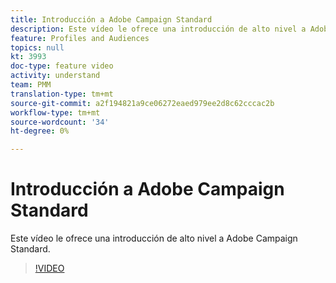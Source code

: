 ```yaml
---
title: Introducción a Adobe Campaign Standard
description: Este vídeo le ofrece una introducción de alto nivel a Adobe Campaign Standard.
feature: Profiles and Audiences
topics: null
kt: 3993
doc-type: feature video
activity: understand
team: PMM
translation-type: tm+mt
source-git-commit: a2f194821a9ce06272eaed979ee2d8c62cccac2b
workflow-type: tm+mt
source-wordcount: '34'
ht-degree: 0%

---
```



# Introducción a Adobe Campaign Standard

Este vídeo le ofrece una introducción de alto nivel a Adobe Campaign Standard.

>[!VIDEO](https://video.tv.adobe.com/v/27072?quality=12)
